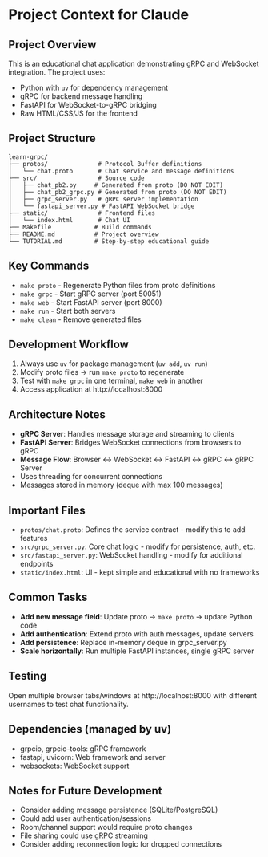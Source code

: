 # Project Context for Claude

## Project Overview
This is an educational chat application demonstrating gRPC and WebSocket integration. The project uses:
- Python with `uv` for dependency management
- gRPC for backend message handling
- FastAPI for WebSocket-to-gRPC bridging
- Raw HTML/CSS/JS for the frontend

## Project Structure
```
learn-grpc/
├── protos/              # Protocol Buffer definitions
│   └── chat.proto       # Chat service and message definitions
├── src/                 # Source code
│   ├── chat_pb2.py     # Generated from proto (DO NOT EDIT)
│   ├── chat_pb2_grpc.py # Generated from proto (DO NOT EDIT)
│   ├── grpc_server.py   # gRPC server implementation
│   └── fastapi_server.py # FastAPI WebSocket bridge
├── static/              # Frontend files
│   └── index.html       # Chat UI
├── Makefile            # Build commands
├── README.md           # Project overview
└── TUTORIAL.md         # Step-by-step educational guide
```

## Key Commands
- `make proto` - Regenerate Python files from proto definitions
- `make grpc` - Start gRPC server (port 50051)
- `make web` - Start FastAPI server (port 8000)
- `make run` - Start both servers
- `make clean` - Remove generated files

## Development Workflow
1. Always use `uv` for package management (`uv add`, `uv run`)
2. Modify proto files → run `make proto` to regenerate
3. Test with `make grpc` in one terminal, `make web` in another
4. Access application at http://localhost:8000

## Architecture Notes
- **gRPC Server**: Handles message storage and streaming to clients
- **FastAPI Server**: Bridges WebSocket connections from browsers to gRPC
- **Message Flow**: Browser ↔ WebSocket ↔ FastAPI ↔ gRPC ↔ gRPC Server
- Uses threading for concurrent connections
- Messages stored in memory (deque with max 100 messages)

## Important Files
- `protos/chat.proto`: Defines the service contract - modify this to add features
- `src/grpc_server.py`: Core chat logic - modify for persistence, auth, etc.
- `src/fastapi_server.py`: WebSocket handling - modify for additional endpoints
- `static/index.html`: UI - kept simple and educational with no frameworks

## Common Tasks
- **Add new message field**: Update proto → `make proto` → update Python code
- **Add authentication**: Extend proto with auth messages, update servers
- **Add persistence**: Replace in-memory deque in grpc_server.py
- **Scale horizontally**: Run multiple FastAPI instances, single gRPC server

## Testing
Open multiple browser tabs/windows at http://localhost:8000 with different usernames to test chat functionality.

## Dependencies (managed by uv)
- grpcio, grpcio-tools: gRPC framework
- fastapi, uvicorn: Web framework and server
- websockets: WebSocket support

## Notes for Future Development
- Consider adding message persistence (SQLite/PostgreSQL)
- Could add user authentication/sessions
- Room/channel support would require proto changes
- File sharing could use gRPC streaming
- Consider adding reconnection logic for dropped connections